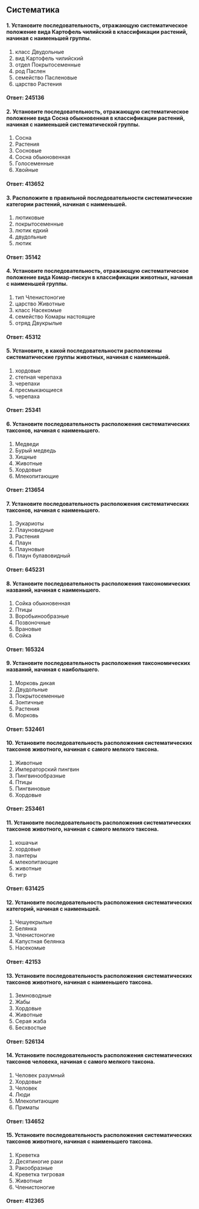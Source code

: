 ## Систематика 
#### 1. Установите последовательность, отражающую систематическое положение вида Картофель чилийский в классификации растений, начиная с наименьшей группы. 
1) класс Двудольные
2) вид Картофель чилийский
3) отдел Покрытосеменные
4) род Паслен
5) семейство Пасленовые
6) царство Растения
#### Ответ: 245136 
#### 2. Установите последовательность, отражающую систематическое положение вида Сосна обыкновенная в классификации растений, начиная с наименьшей систематической группы. 
1) Сосна
2) Растения
3) Сосновые
4) Сосна обыкновенная
5) Голосеменные
6) Хвойные
#### Ответ: 413652 
#### 3. Расположите в правильной последовательности систематические категории растений, начиная с наименьшей.
1) лютиковые
2) покрытосеменные
3) лютик едкий
4) двудольные
5) лютик
#### Ответ: 35142 
#### 4. Установите последовательность, отражающую систематическое положение вида Комар-пискун в классификации животных, начиная с наименьшей группы. 
1) тип Членистоногие
2) царство Животные
3) класс Насекомые
4) семейство Комары настоящие
5) отряд Двукрылые
#### Ответ: 45312 
#### 5. Установите, в какой последовательности расположены систематические группы животных, начиная с наименьшей. 
1) хордовые
2) степная черепаха
3) черепахи
4) пресмыкающиеся
5) черепаха
#### Ответ: 25341 
#### 6. Установите последовательность расположения систематических таксонов, начиная с наименьшего. 
1) Медведи
2) Бурый медведь
3) Хищные
4) Животные
5) Хордовые
6) Млекопитающие
#### Ответ: 213654 
#### 7. Установите последовательность расположения систематических таксонов, начиная с наименьшего. 
1) Эукариоты
2) Плауновидные
3) Растения
4) Плаун
5) Плауновые
6) Плаун булавовидный
#### Ответ: 645231  
#### 8. Установите последовательность расположения таксономических названий, начиная с наименьшего. 
1) Сойка обыкновенная
2) Птицы
3) Воробьинообразные
4) Позвоночные
5) Врановые
6) Сойка
#### Ответ: 165324
#### 9. Установите последовательность расположения таксономических названий, начиная с наибольшего. 
1) Морковь дикая
2) Двудольные
3) Покрытосеменные
4) Зонтичные
5) Растения
6) Морковь
#### Ответ: 532461
#### 10. Установите последовательность расположения систематических таксонов животного, начиная с самого мелкого таксона. 
1) Животные
2) Императорский пингвин
3) Пингвинообразные
4) Птицы
5) Пингвиновые
6) Хордовые
#### Ответ: 253461
#### 11. Установите последовательность расположения систематических таксонов животного, начиная с самого мелкого таксона.
1) кошачьи
2) хордовые
3) пантеры
4) млекопитающие
5) животные
6) тигр
#### Ответ:  631425 
#### 12. Установите последовательность расположения систематических категорий, начиная с наименьшей. 
1) Чешуекрылые
2) Белянка
3) Членистоногие
4) Капустная белянка
5) Насекомые
#### Ответ:  42153  
#### 13. Установите последовательность расположения систематических таксонов животного, начиная с наименьшего таксона.
1) Земноводные
2) Жабы
3) Хордовые
4) Животные
5) Серая жаба
6) Бесхвостые
#### Ответ:  526134  
#### 14. Установите последовательность расположения систематических таксонов человека, начиная с самого мелкого таксона. 
1) Человек разумный
2) Хордовые
3) Человек
4) Люди
5) Млекопитающие
6) Приматы
#### Ответ:  134652   
#### 15. Установите последовательность расположения систематических таксонов животного, начиная с наименьшего таксона. 
1) Креветка
2) Десятиногие раки
3) Ракообразные
4) Креветка тигровая
5) Животные
6) Членистоногие
#### Ответ:  412365    
